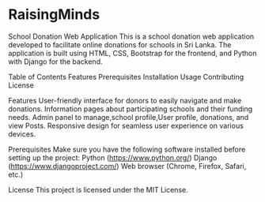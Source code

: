 # RaisingMinds
School Donation Web Application
This is a school donation web application developed to facilitate online donations for schools in Sri Lanka. The application is built using HTML, CSS, Bootstrap for the frontend, and Python with Django for the backend.

Table of Contents
Features
Prerequisites
Installation
Usage
Contributing
License

Features
User-friendly interface for donors to easily navigate and make donations.
Information pages about participating schools and their funding needs.
Admin panel to manage,school profile,User profile, donations, and view Posts.
Responsive design for seamless user experience on various devices.

Prerequisites
Make sure you have the following software installed before setting up the project:
Python (https://www.python.org/)
Django (https://www.djangoproject.com/)
Web browser (Chrome, Firefox, Safari, etc.)

<!-- Installation
Usage
Contributing -->

License
This project is licensed under the MIT License.
